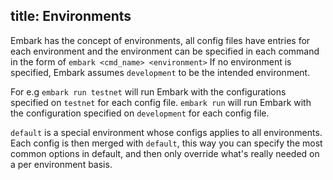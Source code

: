 title: Environments
---

Embark has the concept of environments, all config files have entries for each environment and the environment can be specified in each command in the form of `embark <cmd_name> <environment>`
If no environment is specified, Embark assumes `development` to be the intended environment.

For e.g `embark run testnet` will run Embark with the configurations specified on `testnet` for each config file.
`embark run` will run Embark with the configuration specified on `development` for each config file.

`default` is a special environment whose configs applies to all environments. Each config is then merged with `default`, this way you can specify the most common options in
default, and then only override what's really needed on a per environment basis.

